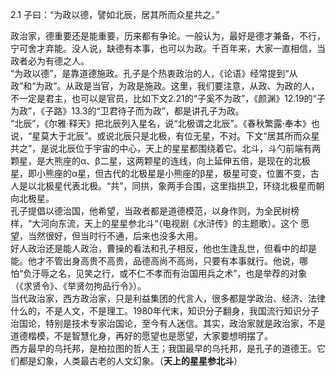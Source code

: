 2.1 子曰：“为政以德，譬如北辰，居其所而众星共之。”

政治家，德重要还是能重要，历来都有争论。一般认为，最好是德才兼备，不行，宁可舍才弃能。没人说，缺德有本事，也可以为政。千百年来，大家一直相信，当政者必为有德之人。  
“为政以德”，是靠道德施政。孔子是个热衷政治的人，《论语》经常提到“从政”和“为政”。从政是当官，为政是施政。这里，我们要注意，从政、为政的人，不一定是君主，也可以是官员，比如下文2.21的“子奚不为政”，《颜渊》12.19的“子为政”，《子路》13.3的“卫君待子而为政”，都是讲孔子为政。  
“北辰”，《尔雅·释天》把北辰列入星名，说“北极谓之北辰”。《春秋繁露·奉本》也说，“星莫大于北辰”。或说北辰只是北极，有位无星，不对。下文“居其所而众星共之”，是说北辰位于宇宙的中心，天上的星星都围绕着它。北斗，斗勺前端有两颗星，是大熊座的α、β二星，这两颗星的连线，向上延伸五倍，是现在的北极星，即小熊座的α星，但古代的北极星是小熊座的β星，极星可变，位置不变，古人是以北极星代表北极。“共”，同拱，象两手合围，这里指拱卫，环绕北极星而朝向北极星。  
孔子提倡以德治国，他希望，当政者都是道德模范，以身作则，为全民树榜样，“大河向东流，天上的星星参北斗“（电视剧《水浒传》的主题歌）。这个 愿望，当然很好，但当时行不通，后来也没多大用。  
好人政治还是能人政治，曹操的看法和孔子相反，他也生逢乱世，但看中的却是能。他才不管出身高贵不高贵，品德高尚不高尚，只要有本事就行。他说，哪怕“负汙辱之名，见笑之行，或不仁不孝而有治国用兵之术”，也是举荐的对象（《求贤令》、《举贤勿拘品行令》）。  
当代政治家，西方政治家，只是利益集团的代言人，很多都是学政治、经济、法律什么的，不是人文，不是理工。1980年代末，知识分子翻身，我国流行知识分子治国论，特别是技术专家治国论，至今有人迷信。其实，政治家就是政治家，不是道德楷模，不是智慧化身，再好的愿望也是愿望，大家要想明摆了。  
西方最早的乌托邦，是柏拉图的哲人王；我国最早的乌托邦，是孔子的道德王。它们都是幻象，人类最古老的人文幻象。（**天上的星星参北斗**） 
